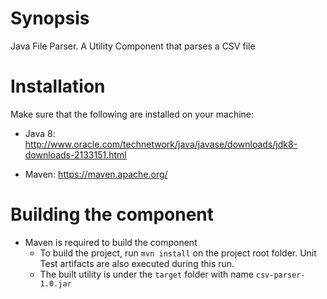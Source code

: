 # Synopsis

Java File Parser. A Utility Component that parses a CSV file

# Installation

Make sure that the following are installed on your machine:

- Java 8:
 <http://www.oracle.com/technetwork/java/javase/downloads/jdk8-downloads-2133151.html>

- Maven:
 <https://maven.apache.org/>

# Building the component

- Maven is required to build the component
  - To build the project, run ```mvn install``` on the project root folder. Unit Test artifacts are also executed during this run.
  - The built utility is under the ```target``` folder with name ```csv-parser-1.0.jar```
